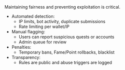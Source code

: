 
Maintaining fairness and preventing exploitation is critical.

- Automated detection:
  - IP limits, bot activity, duplicate submissions
  - Rate limiting per wallet/IP
- Manual flagging:
  - Users can report suspicious quests or accounts
  - Admin queue for review
- Penalties:
  - Temporary bans, Fame/Point rollbacks, blacklist
- Transparency:
  - Rules are public and abuse triggers are logged